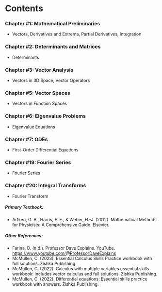 # Contents

### Chapter #1: Mathematical Preliminaries
* Vectors, Derivatives and Extrema, Partial Derivatives, Integration

### Chapter #2: Determinants and Matrices
* Determinants

### Chapter #3: Vector Analysis
* Vectors in 3D Space, Vector Operators

### Chapter #5: Vector Spaces
* Vectors in Function Spaces

### Chapter #6: Eigenvalue Problems
* Eigenvalue Equations
  
### Chapter #7: ODEs
* First-Order Differential Equations

### Chapter #19: Fourier Series
* Fourier Series

### Chapter #20: Integral Transforms
* Fourier Transform

##### Primary Textbook:
* Arfken, G. B., Harris, F. E., & Weber, H.-J. (2012). Mathematical Methods for Physicists: A Comprehensive Guide. Elsevier. 
##### Other References:
* Farina, D. (n.d.). Professor Dave Explains. YouTube. https://www.youtube.com/@ProfessorDaveExplains 
* McMullen, C. (2023). Essential Calculus Skills Practice workbook with full solutions. Zishka Publishing.
* McMullen, C. (2022). Calculus with multiple variables essential skills workbook: Includes vector calculus and full solutions. Zishka Publishing. 
* McMullen, C. (2022). Differential equations: Essential skills practice workbook with answers. Zishka Publishing. 
